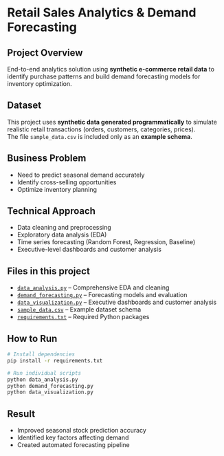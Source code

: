 # Retail Sales Analytics & Demand Forecasting

## Project Overview
End-to-end analytics solution using **synthetic e-commerce retail data** to identify purchase patterns and build demand forecasting models for inventory optimization.

## Dataset
This project uses **synthetic data generated programmatically** to simulate realistic retail transactions (orders, customers, categories, prices).  
The file `sample_data.csv` is included only as an **example schema**.

## Business Problem
- Need to predict seasonal demand accurately  
- Identify cross-selling opportunities  
- Optimize inventory planning  

## Technical Approach
- Data cleaning and preprocessing  
- Exploratory data analysis (EDA)  
- Time series forecasting (Random Forest, Regression, Baseline)  
- Executive-level dashboards and customer analysis  

## Files in this project
- [`data_analysis.py`](data_analysis.py) – Comprehensive EDA and cleaning  
- [`demand_forecasting.py`](demand_forecasting.py) – Forecasting models and evaluation  
- [`data_visualization.py`](data_visualization.py) – Executive dashboards and customer analysis  
- [`sample_data.csv`](sample_data.csv) – Example dataset schema  
- [`requirements.txt`](requirements.txt) – Required Python packages  

## How to Run
```bash
# Install dependencies
pip install -r requirements.txt

# Run individual scripts
python data_analysis.py
python demand_forecasting.py
python data_visualization.py
```
## Result
- Improved seasonal stock prediction accuracy
- Identified key factors affecting demand
- Created automated forecasting pipeline

